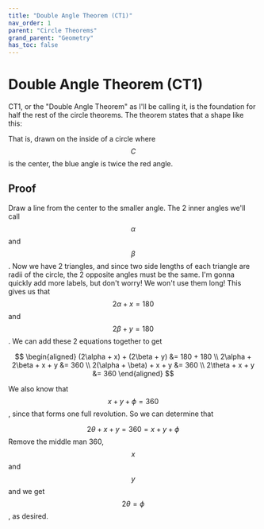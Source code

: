 ```yaml
---
title: "Double Angle Theorem (CT1)"
nav_order: 1
parent: "Circle Theorems"
grand_parent: "Geometry"
has_toc: false
---
```


# Double Angle Theorem (CT1)

CT1, or the "Double Angle Theorem" as I'll be calling it, is the foundation for half the rest of the circle theorems. The theorem states that a shape like this:

That is, drawn on the inside of a circle where $$C$$ is the center, the blue angle is twice the red angle.

## Proof

Draw a line from the center to the smaller angle.
The 2 inner angles we'll call $$\alpha$$ and $$\beta$$.
Now we have 2 triangles, and since two side lengths of each triangle are radii of the circle, the 2 opposite angles must be the same.
I'm gonna quickly add more labels, but don't worry! We won't use them long!
This gives us that $$2\alpha + x = 180$$ and $$2\beta + y = 180$$. We can add these 2 equations together to get

$$
\begin{aligned}
(2\alpha + x) + (2\beta + y) &= 180 + 180 \\
2\alpha + 2\beta + x + y &= 360 \\
2(\alpha + \beta) + x + y &= 360 \\
2\theta + x + y &= 360
\end{aligned}
$$

We also know that $$x + y + \phi = 360$$, since that forms one full revolution. So we can determine that

$$ 2\theta + x + y = 360 = x + y + \phi $$
Remove the middle man 360, $$x$$ and $$y$$ and we get $$2\theta = \phi$$, as desired.
